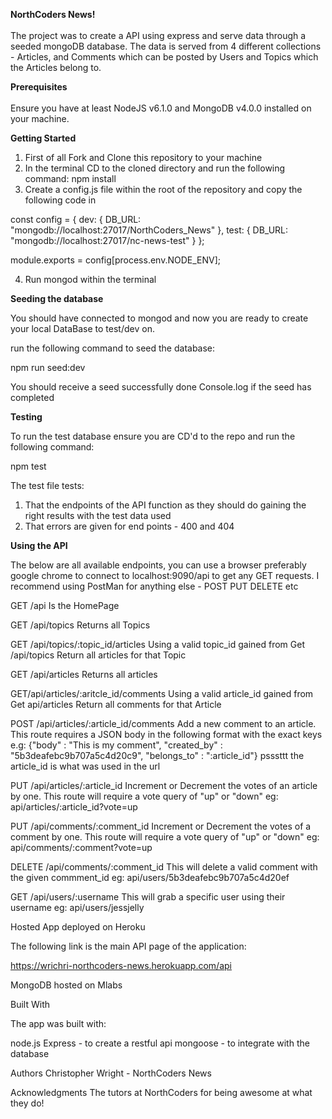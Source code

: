 <strong>NorthCoders News!</strong> <br><br>
The project was to create a API using express and serve data through a seeded mongoDB database. The data is served from 4 different collections - Articles, and Comments which can be posted by Users and Topics which the Articles belong to.

<strong>Prerequisites</strong> <br><br>
Ensure you have at least NodeJS v6.1.0 and MongoDB v4.0.0 installed on your machine.

<strong>Getting Started</strong>

1.  First of all Fork and Clone this repository to your machine
2.  In the terminal CD to the cloned directory and run the following command: npm install
3.  Create a config.js file within the root of the repository and copy the following code in

const config = {
dev: {
DB_URL: "mongodb://localhost:27017/NorthCoders_News"
},
test: {
DB_URL: "mongodb://localhost:27017/nc-news-test"
}
};

module.exports = config[process.env.NODE_ENV];

4.  Run mongod within the terminal

<strong>Seeding the database</strong>

You should have connected to mongod and now you are ready to create your local DataBase to test/dev on.

run the following command to seed the database:

npm run seed:dev

You should receive a seed successfully done Console.log if the seed has completed

<strong>Testing</strong>

To run the test database ensure you are CD'd to the repo and run the following command:

npm test

The test file tests:

1.  That the endpoints of the API function as they should do gaining the right results with the test data used
2.  That errors are given for end points - 400 and 404

<strong>Using the API</strong>

The below are all available endpoints, you can use a browser preferably google chrome to connect to localhost:9090/api to get any GET requests. I recommend using PostMan for anything else - POST PUT DELETE etc

GET /api
Is the HomePage

GET /api/topics
Returns all Topics

GET /api/topics/:topic_id/articles
Using a valid topic_id gained from Get /api/topics Return all articles for that Topic

GET /api/articles
Returns all articles

GET/api/articles/:aritcle_id/comments
Using a valid article_id gained from Get api/articles Return all comments for that Article

POST /api/articles/:article_id/comments
Add a new comment to an article. This route requires a JSON body in the following format with the exact keys e.g: {"body" : "This is my comment", "created_by" : "5b3deafebc9b707a5c4d20c9", "belongs_to" : ":article_id"} psssttt the article_id is what was used in the url

PUT /api/articles/:article_id
Increment or Decrement the votes of an article by one. This route will require a vote query of "up" or "down" eg: api/articles/:article_id?vote=up

PUT /api/comments/:comment_id
Increment or Decrement the votes of a comment by one. This route will require a vote query of "up" or "down" eg: api/comments/:comment?vote=up

DELETE /api/comments/:comment_id
This will delete a valid comment with the given commment_id eg: api/users/5b3deafebc9b707a5c4d20ef

GET /api/users/:username
This will grab a specific user using their username eg: api/users/jessjelly

Hosted App deployed on Heroku

The following link is the main API page of the application:

https://wrichri-northcoders-news.herokuapp.com/api

MongoDB hosted on Mlabs

Built With

The app was built with:

node.js
Express - to create a restful api
mongoose - to integrate with the database

Authors
Christopher Wright - NorthCoders News

Acknowledgments
The tutors at NorthCoders for being awesome at what they do!
